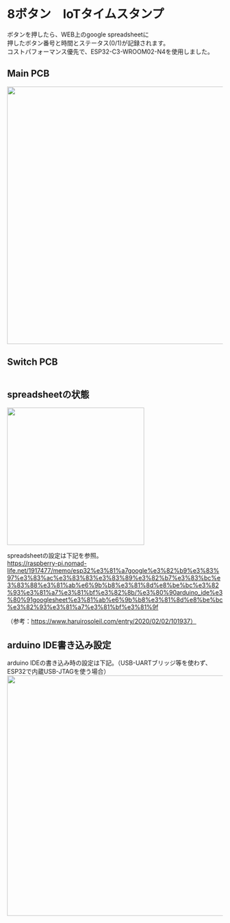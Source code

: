 # 8ボタン　IoTタイムスタンプ
ボタンを押したら、WEB上のgoogle spreadsheetに  
押したボタン番号と時間とステータス(0/1)が記録されます。  
コストパフォーマンス優先で、ESP32-C3-WROOM02-N4を使用しました。  
## Main PCB  
<img src="https://user-images.githubusercontent.com/44044800/236591860-a33f93b5-0a1a-4116-a17f-4ec67a4c1056.png" width="600px">  

## Switch PCB  
<img scr="https://user-images.githubusercontent.com/44044800/236592204-7be12f47-f304-4879-a2df-b811b6666226.png" width="800px">  
  
## spreadsheetの状態  
<img src="https://user-images.githubusercontent.com/44044800/236590864-9081fc97-92b7-49e4-a0a1-696463e1dc3f.png" width="320px">  

  
spreadsheetの設定は下記を参照。  
https://raspberry-pi.nomad-life.net/1917477/memo/esp32%e3%81%a7google%e3%82%b9%e3%83%97%e3%83%ac%e3%83%83%e3%83%89%e3%82%b7%e3%83%bc%e3%83%88%e3%81%ab%e6%9b%b8%e3%81%8d%e8%be%bc%e3%82%93%e3%81%a7%e3%81%bf%e3%82%8b/%e3%80%90arduino_ide%e3%80%91googlesheet%e3%81%ab%e6%9b%b8%e3%81%8d%e8%be%bc%e3%82%93%e3%81%a7%e3%81%bf%e3%81%9f  

（参考：https://www.haruirosoleil.com/entry/2020/02/02/101937）  
  
## arduino IDE書き込み設定  
arduino IDEの書き込み時の設定は下記。（USB-UARTブリッジ等を使わず、ESP32で内蔵USB-JTAGを使う場合）  
<img src="https://user-images.githubusercontent.com/44044800/236589669-b7789ccb-04f2-46ec-88a8-865c9b4ca2c5.png" width="560px">
